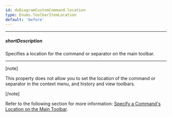 ```yaml
---
id: dxDiagramCustomCommand.location
type: Enums.ToolbarItemLocation
default: 'before'
---
```

---
##### shortDescription
Specifies a location for the command or separator on the main toolbar.

---
[note]

This property does not allow you to set the location of the command or separator in the context menu, and history and view toolbars.

[/note]

Refer to the following section for more information: [Specify a Command's Location on the Main Toolbar](/Documentation/Guide/UI_Components/Diagram/Customize_the_Diagram_Component/#Specify_a_Commands_Location_on_the_Main_Toolbar).
